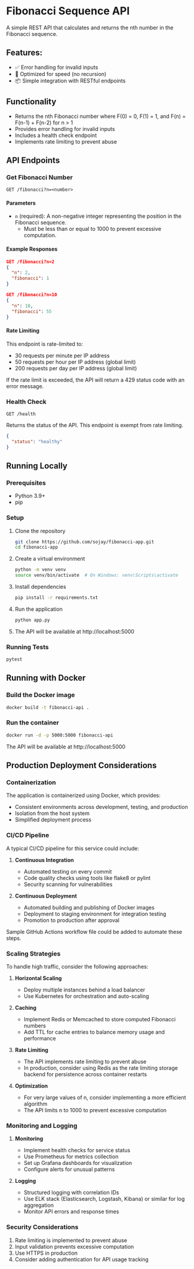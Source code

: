 # Fibonacci Sequence API

A simple REST API that calculates and returns the nth number in the Fibonacci sequence.

## Features:
- ✅ Error handling for invalid inputs
- 🚀 Optimized for speed (no recursion)
- 📦 Simple integration with RESTful endpoints

## Functionality

- Returns the nth Fibonacci number where F(0) = 0, F(1) = 1, and F(n) = F(n-1) + F(n-2) for n > 1
- Provides error handling for invalid inputs
- Includes a health check endpoint
- Implements rate limiting to prevent abuse

## API Endpoints

### Get Fibonacci Number

```
GET /fibonacci?n=<number>
```

#### Parameters

- `n` (required): A non-negative integer representing the position in the Fibonacci sequence.
  - Must be less than or equal to 1000 to prevent excessive computation.

#### Example Responses

```json
GET /fibonacci?n=2
{
  "n": 2,
  "fibonacci": 1
}
```

```json
GET /fibonacci?n=10
{
  "n": 10,
  "fibonacci": 55
}
```

#### Rate Limiting

This endpoint is rate-limited to:
- 30 requests per minute per IP address
- 50 requests per hour per IP address (global limit)
- 200 requests per day per IP address (global limit)

If the rate limit is exceeded, the API will return a 429 status code with an error message.

### Health Check

```
GET /health
```

Returns the status of the API. This endpoint is exempt from rate limiting.

```json
{
  "status": "healthy"
}
```

## Running Locally

### Prerequisites

- Python 3.9+
- pip

### Setup

1. Clone the repository
   ```bash
   git clone https://github.com/sojay/fibonacci-app.git
   cd fibonacci-app
   ```

2. Create a virtual environment
   ```bash
   python -m venv venv
   source venv/bin/activate  # On Windows: venv\Scripts\activate
   ```

3. Install dependencies
   ```bash
   pip install -r requirements.txt
   ```

4. Run the application
   ```bash
   python app.py
   ```

5. The API will be available at http://localhost:5000

### Running Tests

```bash
pytest
```

## Running with Docker

### Build the Docker image

```bash
docker build -t fibonacci-api .
```

### Run the container

```bash
docker run -d -p 5000:5000 fibonacci-api
```

The API will be available at http://localhost:5000

## Production Deployment Considerations

### Containerization

The application is containerized using Docker, which provides:
- Consistent environments across development, testing, and production
- Isolation from the host system
- Simplified deployment process

### CI/CD Pipeline

A typical CI/CD pipeline for this service could include:

1. **Continuous Integration**
   - Automated testing on every commit
   - Code quality checks using tools like flake8 or pylint
   - Security scanning for vulnerabilities

2. **Continuous Deployment**
   - Automated building and publishing of Docker images
   - Deployment to staging environment for integration testing
   - Promotion to production after approval

Sample GitHub Actions workflow file could be added to automate these steps.

### Scaling Strategies

To handle high traffic, consider the following approaches:

1. **Horizontal Scaling**
   - Deploy multiple instances behind a load balancer
   - Use Kubernetes for orchestration and auto-scaling

2. **Caching**
   - Implement Redis or Memcached to store computed Fibonacci numbers
   - Add TTL for cache entries to balance memory usage and performance

3. **Rate Limiting**
   - The API implements rate limiting to prevent abuse
   - In production, consider using Redis as the rate limiting storage backend for persistence across container restarts

4. **Optimization**
   - For very large values of n, consider implementing a more efficient algorithm
   - The API limits n to 1000 to prevent excessive computation

### Monitoring and Logging

1. **Monitoring**
   - Implement health checks for service status
   - Use Prometheus for metrics collection
   - Set up Grafana dashboards for visualization
   - Configure alerts for unusual patterns

2. **Logging**
   - Structured logging with correlation IDs
   - Use ELK stack (Elasticsearch, Logstash, Kibana) or similar for log aggregation
   - Monitor API errors and response times

### Security Considerations

1. Rate limiting is implemented to prevent abuse
2. Input validation prevents excessive computation
3. Use HTTPS in production
4. Consider adding authentication for API usage tracking
